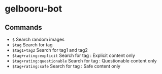 # gelbooru-bot

## Commands

- `$` Search random images 
- `$tag` Search for tag
- `$tag1+tag2` Search for tag1 and tag2
- `$tag+rating:explicit` Search for tag : Explicit content only
- `$tag+rating:questionable` Search for tag : Questionable content only
- `$tag+rating:safe` Search  for tag : Safe content only
